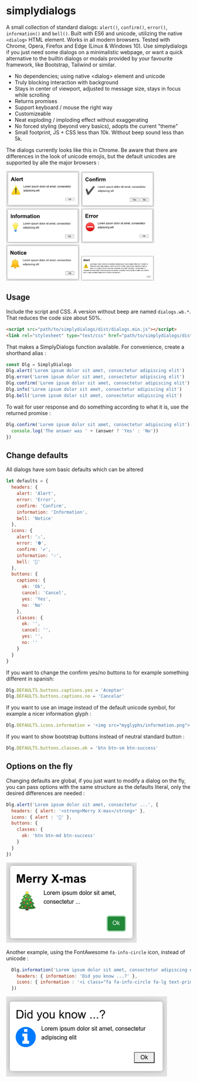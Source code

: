 # simplydialogs
A small collection of standard dialogs: ```alert()```, ```confirm()```, ```error()```, ```information()``` and ```bell()```. 
Built with ES6 and unicode, utilizing the native ```<dialog>``` HTML element. Works in all modern browsers. Tested with Chrome, 
Opera, Firefox and Edge (Linux & Windows 10). Use simplydialogs if you just need some dialogs on a minimalistic webpage, 
or want a quick alternative to the builtin dialogs or modals provided by your favourite framework, like Bootstrap, Tailwind or similar.

* No dependencies; using native &lt;dialog> element and unicode</li>
* Truly blocking interaction with background
* Stays in center of viewport, adjusted to message size, stays in focus while scrolling
* Returns promises
* Support keyboard / mouse the right way
* Customizeable
* Neat exploding / imploding effect without exaggerating
* No forced styling (beyond very basics), adopts the current "theme"
* Small footprint, JS + CSS less than 10k. Without beep sound less than 5k.

The dialogs currently looks like this in Chrome. Be aware that there are differences in the look of unicode emojis, but the default unicodes
are supported by alle the major browsers :
<p float="left">
<img src="assets/alert.png" width="200">
<img src="assets/confirm.png" width="200">
<img src="assets/information.png" width="200">
<img src="assets/error.png" width="200">
<img src="assets/bell.png" width="200">
<img src="assets/alert-long-text.png" width="200">
</p>

## Usage
Include the script and CSS. A version without beep are named ```dialogs.wb.*```. That reduces the code size about 50%.

```html
<script src="path/to/simplydialogs/dist/dialogs.min.js"></script>
<link rel="stylesheet" type="text/css" href="path/to/simplydialogs/dist/dialogs.min.css">
```

That makes a SimplyDialogs function available. For convenience, create a shorthand alias :

```javascript
const Dlg = SimplyDialogs
Dlg.alert('Lorem ipsum dolor sit amet, consectetur adipiscing elit')
Dlg.error('Lorem ipsum dolor sit amet, consectetur adipiscing elit')
Dlg.confirm('Lorem ipsum dolor sit amet, consectetur adipiscing elit')
Dlg.info('Lorem ipsum dolor sit amet, consectetur adipiscing elit')
Dlg.bell('Lorem ipsum dolor sit amet, consectetur adipiscing elit')
```

To wait for user response and do something according to what it is, use the returned promise :

```javascript
Dlg.confirm('Lorem ipsum dolor sit amet, consectetur adipiscing elit').then(answer => {
  console.log('The answer was ' + (answer ? 'Yes' : 'No'))
})
```

## Change defaults
All dialogs have som basic defaults which can be altered

```javascript
let defaults = {
  headers: {
    alert: 'Alert',
    error: 'Error',
    confirm: 'Confirm',
    information: 'Information',
    bell: 'Notice'
  },
  icons: {
    alert: '⚠',
    error: '⛔',
    confirm: '✔️',
    information: '💡',
    bell: '🔔'
  },
  buttons: {
    captions: {
      ok: 'Ok',
      cancel: 'Cancel',
      yes: 'Yes',
      no: 'No'
    },
    classes: {
      ok: '',
      cancel: '',
      yes: '',
      no: ''
    }
  }
}
```
If you want to change the confirm yes/no buttons to for example something different in spanish:

```javascript
Dlg.DEFAULTS.buttons.captions.yes = 'Aceptar'
Dlg.DEFAULTS.buttons.captions.no = 'Cancelar'
```
If you want to use an image instead of the default unicode symbol, for example a nicer information glyph :

```javascript
Dlg.DEFAULTS.icons.information = '<img src="myglyphs/information.png">'
```
If you want to show bootstrap buttons instead of neutral standard button :

```javascript
Dlg.DEFAULTS.buttons.classes.ok = 'btn btn-sm btn-success'
```

## Options on the fly
Changing defaults are global, if you just want to modify a dialog on the fly, you can pass options with the same structure as the defaults 
literal, only the desired differences are needed :

```javascript
Dlg.alert('Lorem ipsum dolor sit amet, consectetur ...', {
  headers: { alert: '<strong>Merry X-mas</strong>' },
  icons: { alert : '🎄' },
  buttons: {
    classes: {
      ok: 'btn btn-md btn-success'
    }
  }
})
```
![Custom](assets/custom-alert.png "Example of alert with options")

Another example, using the FontAwesome ```fa-info-circle``` icon, instead of unicode :

```javascript
  Dlg.information('Lorem ipsum dolor sit amet, consectetur adipiscing elit', {
    headers: { information: 'Did you know ...?' },
    icons: { information : '<i class="fa fa-info-circle fa-lg text-primary"></i>' },
  })
```

![Custom](assets/information-with-fa-icon.png "Example of Info with custom icon and alternative header")


